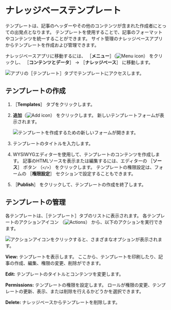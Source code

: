 # ナレッジベーステンプレート

テンプレートは、記事のヘッダーやその他のコンテンツが含まれた作成者にとっての出発点となります。 テンプレートを使用することで、記事のフォーマットやコンテンツを統一することができます。 サイト管理のナレッジベースアプリからテンプレートを作成および管理できます。

ナレッジベースアプリに移動するには、 ［**メニュー**］（![Menu icon](../../images/icon-menu.png)） をクリックし、 ［**コンテンツとデータ**］ &rarr; ［**ナレッジベース**］ に移動します。

![アプリの［テンプレート］タブでテンプレートにアクセスします。](./knowledge-base-templates/images/01.png)

<a name="creating-templates" />

## テンプレートの作成

1. ［**Templates**］ タブをクリックします。

1. **追加**（![Add icon](../../images/icon-add.png)） をクリックします。 新しいテンプレートフォームが表示されます。

    ![テンプレートを作成するための新しいフォームが開きます。](./knowledge-base-templates/images/02.png)

1. テンプレートのタイトルを入力します。

1. WYSIWYGエディターを使用して、テンプレートのコンテンツを作成します。 記事のHTMLソースを表示または編集するには、エディターの ［**ソース**］ ボタン （`</>`） をクリックします。 テンプレートの権限設定は、フォームの ［**権限設定**］ セクションで設定することもできます。

1. ［**Publish**］ をクリックして、テンプレートの作成を終了します。

<a name="managing-templates" />

## テンプレートの管理

各テンプレートは、［テンプレート］タブのリストに表示されます。 各テンプレートのアクションアイコン （![Actions](../../images/icon-actions.png)） から、以下のアクションを実行できます。

![アクションアイコンをクリックすると、さまざまなオプションが表示されます。](./knowledge-base-templates/images/03.png)

**View:** テンプレートを表示します。 ここから、テンプレートを印刷したり、記事の作成、編集、権限の変更、削除ができます。

**Edit:** テンプレートのタイトルとコンテンツを変更します。

**Permissions:** テンプレートの権限を設定します。 ロールが権限の変更、テンプレートの更新、表示、または削除を行えるかどうかを選択できます。

**Delete:** ナレッジベースからテンプレートを削除します。
